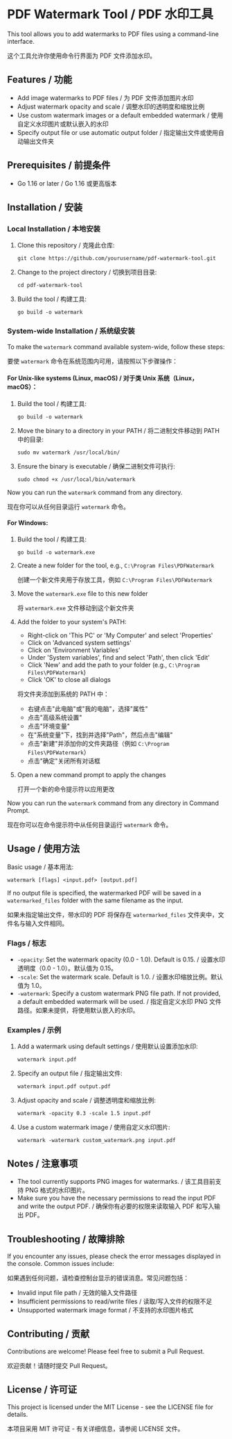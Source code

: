 # PDF Watermark Tool / PDF 水印工具

This tool allows you to add watermarks to PDF files using a command-line interface.

这个工具允许你使用命令行界面为 PDF 文件添加水印。

## Features / 功能

- Add image watermarks to PDF files / 为 PDF 文件添加图片水印
- Adjust watermark opacity and scale / 调整水印的透明度和缩放比例
- Use custom watermark images or a default embedded watermark / 使用自定义水印图片或默认嵌入的水印
- Specify output file or use automatic output folder / 指定输出文件或使用自动输出文件夹

## Prerequisites / 前提条件

- Go 1.16 or later / Go 1.16 或更高版本

## Installation / 安装

### Local Installation / 本地安装

1. Clone this repository / 克隆此仓库:
   ```
   git clone https://github.com/yourusername/pdf-watermark-tool.git
   ```

2. Change to the project directory / 切换到项目目录:
   ```
   cd pdf-watermark-tool
   ```

3. Build the tool / 构建工具:
   ```
   go build -o watermark
   ```

### System-wide Installation / 系统级安装

To make the `watermark` command available system-wide, follow these steps:

要使 `watermark` 命令在系统范围内可用，请按照以下步骤操作：

#### For Unix-like systems (Linux, macOS) / 对于类 Unix 系统（Linux，macOS）：

1. Build the tool / 构建工具:
   ```
   go build -o watermark
   ```

2. Move the binary to a directory in your PATH / 将二进制文件移动到 PATH 中的目录:
   ```
   sudo mv watermark /usr/local/bin/
   ```

3. Ensure the binary is executable / 确保二进制文件可执行:
   ```
   sudo chmod +x /usr/local/bin/watermark
   ```

Now you can run the `watermark` command from any directory.

现在你可以从任何目录运行 `watermark` 命令。

#### For Windows:

1. Build the tool / 构建工具:
   ```
   go build -o watermark.exe
   ```

2. Create a new folder for the tool, e.g., `C:\Program Files\PDFWatermark`

   创建一个新文件夹用于存放工具，例如 `C:\Program Files\PDFWatermark`

3. Move the `watermark.exe` file to this new folder

   将 `watermark.exe` 文件移动到这个新文件夹

4. Add the folder to your system's PATH:
   - Right-click on 'This PC' or 'My Computer' and select 'Properties'
   - Click on 'Advanced system settings'
   - Click on 'Environment Variables'
   - Under 'System variables', find and select 'Path', then click 'Edit'
   - Click 'New' and add the path to your folder (e.g., `C:\Program Files\PDFWatermark`)
   - Click 'OK' to close all dialogs

   将文件夹添加到系统的 PATH 中：
   - 右键点击"此电脑"或"我的电脑"，选择"属性"
   - 点击"高级系统设置"
   - 点击"环境变量"
   - 在"系统变量"下，找到并选择"Path"，然后点击"编辑"
   - 点击"新建"并添加你的文件夹路径（例如 `C:\Program Files\PDFWatermark`）
   - 点击"确定"关闭所有对话框

5. Open a new command prompt to apply the changes

   打开一个新的命令提示符以应用更改

Now you can run the `watermark` command from any directory in Command Prompt.

现在你可以在命令提示符中从任何目录运行 `watermark` 命令。

## Usage / 使用方法

Basic usage / 基本用法:
```
watermark [flags] <input.pdf> [output.pdf]
```

If no output file is specified, the watermarked PDF will be saved in a `watermarked_files` folder with the same filename as the input.

如果未指定输出文件，带水印的 PDF 将保存在 `watermarked_files` 文件夹中，文件名与输入文件相同。

### Flags / 标志

- `-opacity`: Set the watermark opacity (0.0 - 1.0). Default is 0.15. / 设置水印透明度（0.0 - 1.0）。默认值为 0.15。
- `-scale`: Set the watermark scale. Default is 1.0. / 设置水印缩放比例。默认值为 1.0。
- `-watermark`: Specify a custom watermark PNG file path. If not provided, a default embedded watermark will be used. / 指定自定义水印 PNG 文件路径。如果未提供，将使用默认嵌入的水印。

### Examples / 示例

1. Add a watermark using default settings / 使用默认设置添加水印:
   ```
   watermark input.pdf
   ```

2. Specify an output file / 指定输出文件:
   ```
   watermark input.pdf output.pdf
   ```

3. Adjust opacity and scale / 调整透明度和缩放比例:
   ```
   watermark -opacity 0.3 -scale 1.5 input.pdf
   ```

4. Use a custom watermark image / 使用自定义水印图片:
   ```
   watermark -watermark custom_watermark.png input.pdf
   ```

## Notes / 注意事项

- The tool currently supports PNG images for watermarks. / 该工具目前支持 PNG 格式的水印图片。
- Make sure you have the necessary permissions to read the input PDF and write the output PDF. / 确保你有必要的权限来读取输入 PDF 和写入输出 PDF。

## Troubleshooting / 故障排除

If you encounter any issues, please check the error messages displayed in the console. Common issues include:

如果遇到任何问题，请检查控制台显示的错误消息。常见问题包括：

- Invalid input file path / 无效的输入文件路径
- Insufficient permissions to read/write files / 读取/写入文件的权限不足
- Unsupported watermark image format / 不支持的水印图片格式

## Contributing / 贡献

Contributions are welcome! Please feel free to submit a Pull Request.

欢迎贡献！请随时提交 Pull Request。

## License / 许可证

This project is licensed under the MIT License - see the LICENSE file for details.

本项目采用 MIT 许可证 - 有关详细信息，请参阅 LICENSE 文件。